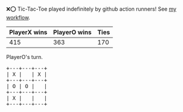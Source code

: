 :x::o: Tic-Tac-Toe played indefinitely by github action runners! See [my workflow](.github/workflows/play.yaml).

|PlayerX wins|PlayerO wins|Ties|
|-|-|-|
|415|363|170|

PlayerO's turn.

<pre>
+---+---+---+
| X |   | X |
+---+---+---+
| O | O |   |
+---+---+---+
| X |   |   |
+---+---+---+
</pre>